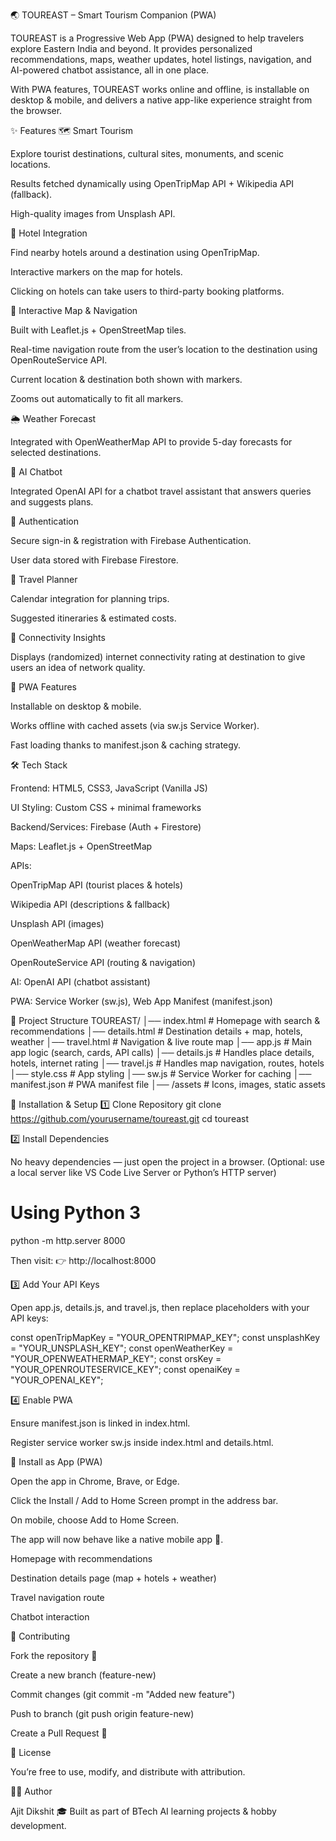 🌏 TOUREAST – Smart Tourism Companion (PWA)

TOUREAST is a Progressive Web App (PWA) designed to help travelers explore Eastern India and beyond.
It provides personalized recommendations, maps, weather updates, hotel listings, navigation, and AI-powered chatbot assistance, all in one place.

With PWA features, TOUREAST works online and offline, is installable on desktop & mobile, and delivers a native app-like experience straight from the browser.

✨ Features
🗺️ Smart Tourism

Explore tourist destinations, cultural sites, monuments, and scenic locations.

Results fetched dynamically using OpenTripMap API + Wikipedia API (fallback).

High-quality images from Unsplash API.

🏨 Hotel Integration

Find nearby hotels around a destination using OpenTripMap.

Interactive markers on the map for hotels.

Clicking on hotels can take users to third-party booking platforms.

📍 Interactive Map & Navigation

Built with Leaflet.js + OpenStreetMap tiles.

Real-time navigation route from the user’s location to the destination using OpenRouteService API.

Current location & destination both shown with markers.

Zooms out automatically to fit all markers.

🌦 Weather Forecast

Integrated with OpenWeatherMap API to provide 5-day forecasts for selected destinations.

🤖 AI Chatbot

Integrated OpenAI API for a chatbot travel assistant that answers queries and suggests plans.

🔐 Authentication

Secure sign-in & registration with Firebase Authentication.

User data stored with Firebase Firestore.

📆 Travel Planner

Calendar integration for planning trips.

Suggested itineraries & estimated costs.

📡 Connectivity Insights

Displays (randomized) internet connectivity rating at destination to give users an idea of network quality.

📲 PWA Features

Installable on desktop & mobile.

Works offline with cached assets (via sw.js Service Worker).

Fast loading thanks to manifest.json & caching strategy.

🛠️ Tech Stack

Frontend: HTML5, CSS3, JavaScript (Vanilla JS)

UI Styling: Custom CSS + minimal frameworks

Backend/Services: Firebase (Auth + Firestore)

Maps: Leaflet.js + OpenStreetMap

APIs:

OpenTripMap API (tourist places & hotels)

Wikipedia API (descriptions & fallback)

Unsplash API (images)

OpenWeatherMap API (weather forecast)

OpenRouteService API (routing & navigation)

AI: OpenAI API (chatbot assistant)

PWA: Service Worker (sw.js), Web App Manifest (manifest.json)

📂 Project Structure
TOUREAST/
│── index.html           # Homepage with search & recommendations
│── details.html         # Destination details + map, hotels, weather
│── travel.html          # Navigation & live route map
│── app.js               # Main app logic (search, cards, API calls)
│── details.js           # Handles place details, hotels, internet rating
│── travel.js            # Handles map navigation, routes, hotels
│── style.css            # App styling
│── sw.js                # Service Worker for caching
│── manifest.json        # PWA manifest file
│── /assets              # Icons, images, static assets

🚀 Installation & Setup
1️⃣ Clone Repository
git clone https://github.com/yourusername/toureast.git
cd toureast

2️⃣ Install Dependencies

No heavy dependencies — just open the project in a browser.
(Optional: use a local server like VS Code Live Server or Python’s HTTP server)

# Using Python 3
python -m http.server 8000


Then visit:
👉 http://localhost:8000

3️⃣ Add Your API Keys

Open app.js, details.js, and travel.js, then replace placeholders with your API keys:

const openTripMapKey = "YOUR_OPENTRIPMAP_KEY";
const unsplashKey = "YOUR_UNSPLASH_KEY";
const openWeatherKey = "YOUR_OPENWEATHERMAP_KEY";
const orsKey = "YOUR_OPENROUTESERVICE_KEY";
const openaiKey = "YOUR_OPENAI_KEY";

4️⃣ Enable PWA

Ensure manifest.json is linked in index.html.

Register service worker sw.js inside index.html and details.html.

📱 Install as App (PWA)

Open the app in Chrome, Brave, or Edge.

Click the Install / Add to Home Screen prompt in the address bar.

On mobile, choose Add to Home Screen.

The app will now behave like a native mobile app 📲.


Homepage with recommendations

Destination details page (map + hotels + weather)

Travel navigation route

Chatbot interaction

🤝 Contributing

Fork the repository 🍴

Create a new branch (feature-new)

Commit changes (git commit -m "Added new feature")

Push to branch (git push origin feature-new)

Create a Pull Request 🎉

📜 License

You’re free to use, modify, and distribute with attribution.

👨‍💻 Author

Ajit Dikshit
🎓 Built as part of BTech AI learning projects & hobby development.
